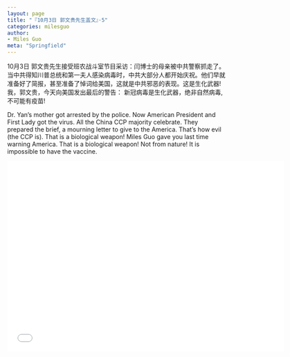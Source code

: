 ```yaml
---
layout: page
title: "『10月3日 郭文贵先生盖文』·5"
categories: milesguo
author:
- Miles Guo
meta: "Springfield"
---
```


10月3日 郭文贵先生接受班农战斗室节目采访：闫博士的母亲被中共警察抓走了。当中共得知川普总统和第一夫人感染病毒时，中共大部分人都开始庆祝。他们早就准备好了简报，甚至准备了悼词给美国，这就是中共邪恶的表现。这是生化武器! 我，郭文贵，今天向美国发出最后的警告： 新冠病毒是生化武器，绝非自然病毒, 不可能有疫苗!

Dr. Yan’s mother got arrested by the police. Now American President and First Lady got the virus. All the China CCP majority celebrate. They prepared the brief, a mourning letter to give to the America. That’s how evil (the CCP is). That is a biological weapon! Miles Guo gave you last time warning America. That is a biological weapon! Not from nature! It is impossible to have the vaccine. 

<center>
<iframe width="640" height="440" src="../../../../video/milesguo/2020_10_03_Miles_Guo_Getter_5.MOV" frameborder="0" allow="accelerometer; autoplay; encrypted-media; gyroscope; picture-in-picture" allowfullscreen></iframe>
</center>
